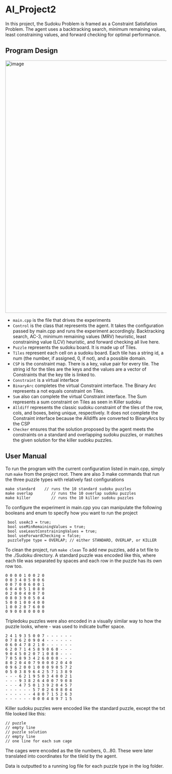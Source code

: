 # AI_Project2
In this project, the Sudoku Problem is framed as a Constraint Satisfation Problem. The agent uses a backtracking search, minimum remaining values, least constraining values, and forward checking for optimal performance. 

## Program Design

<img width="787" alt="image" src="https://user-images.githubusercontent.com/57470135/211123651-af44c256-ef19-44f8-a501-7b5eadf1ebf6.png">

- `main.cpp` is the file that drives the experiments
- `Control` is the class that represents the agent. It takes the configuration passed by main.cpp and runs the experiment accordingly. Backtracking search, AC-3, minimum remaining values (MRV) heuristic, least constraining value (LCV) heuristic, and forward checking all live here. 
- `Puzzle` represents the sudoku board. It is made up of Tiles. 
- `Tiles` represent each cell on a sudoku board. Each tile has a string id, a num (the number, if assigned, 0, if not), and a possible domain. 
- `CSP` is the constraint map. There is a key, value pair for every tile. The string id for the tiles are the keys and the values are a vector of Constraints that the key tile is linked to. 
- `Constraint` is a virtual interface 
- `BinaryArc` completes the virtual Constraint interface. The Binary Arc represents a not equals constraint on Tiles. 
- `Sum` also can complete the virtual Constraint interface. The Sum represents a sum constraint on Tiles as seen in Killer sudoku 
- `Alldiff`  represents the classic sudoku constraint of the tiles of the row, cols, and boxes, being unique, respectively. It does not complete the Constraint interface because the Alldiffs are converted to BinaryArcs by the CSP
- `Checker` ensures that the solution proposed by the agent meets the constraints on a standard and overlapping sudoku puzzles, or matches the given solution for the killer sudoku puzzles. 

## User Manual
To run the program with the current configuration listed in main.cpp, simply run `make` from the project root. 
There are also 3 make commands that run the three puzzle types with relatively fast configurations 
```
make standard	 // runs the 10 standard sudoku puzzles 
make overlap 		// runs the 10 overlap sudoku puzzles 
make killer 		// runs the 10 killer sudoku puzzles 
```


To configure the experiment in main.cpp you can manipulate the following booleans and enum to specify how you want to run the project 
```
 bool useAc3 = true;
 bool useMinRemainingValues = true;  
 bool useLeastConstrainingValues = true;
 bool useForwardChecking = false;
 puzzleType type = OVERLAP; // either STANDARD, OVERLAP, or KILLER
```

To clean the project, run `make clean` 
To add new puzzles, add a txt file to the ./Sudoku directory. 
A standard puzzle was encoded like this, where each tile was separated by spaces and each row in the puzzle has its own row too. 
```
0 0 0 0 1 0 0 2 0
0 0 3 4 0 5 0 0 6
0 0 7 0 0 6 0 0 1
6 0 4 0 5 1 0 8 0
0 2 0 0 4 0 0 7 0 
0 8 0 3 9 0 5 0 4
5 0 0 1 0 0 4 0 0 
1 0 0 2 0 7 6 0 0 
0 9 0 0 8 0 0 0 0 
```

Tripledoku puzzles were also encoded in a visually similar way to how the puzzle looks, where - was used to indicate buffer space. 
```
2 4 1 9 3 5 0 0 7 - - - - - - 
0 7 8 6 2 0 9 0 4 - - - - - - 
0 6 0 4 7 8 2 1 0 - - - - - -
6 2 0 7 1 4 5 8 9 0 6 0 - - -  
9 0 4 5 0 2 0 7 1 0 8 0 - - -  
7 0 5 8 9 3 4 2 6 0 0 0 - - -  
8 0 2 0 4 0 7 9 0 0 0 2 0 4 0 
0 9 6 2 0 0 1 0 0 0 9 0 5 7 2
0 5 0 3 8 9 6 4 2 5 7 1 3 8 9 
- - - 6 2 1 9 5 0 3 4 0 0 2 1
- - - 9 3 8 2 6 4 0 0 7 9 0 8
- - - 4 7 5 0 1 3 9 2 0 4 5 7
- - - - - - 5 7 0 2 6 0 8 0 4
- - - - - - 4 8 0 7 1 5 2 6 3
- - - - - - 0 0 0 4 8 9 7 1 5
```

Killer sudoku puzzles were encoded like the standard puzzle, except the txt file looked like this: 
```
// puzzle
// empty line
// puzzle solution 
// empty line
// one line for each sum cage
```

The cages were encoded as the tile numbers, 0…80. These were later translated into coordinates for the tileId by the agent. 

Data is outputted to a running log file for each puzzle type in the log folder. 

